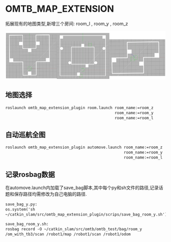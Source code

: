 # OMTB_MAP_EXTENSION

拓展现有的地图类型,新增三个房间: room_l , room_y , room_z

![preview](preview.png)

## 地图选择

```
roslaunch omtb_map_extension_plugin room.launch room_name:=room_z
                                                room_name:=room_y
                                                room_name:=room_l
```

## 自动巡航全图

```
roslaunch omtb_map_extension_plugin automove.launch room_name:=room_z
                                                    room_name:=room_y
                                                    room_name:=room_l
```

## 记录rosbag数据

在automove.launch内加载了save_bag脚本,其中每个py和sh文件的路径,记录话题和保存路径均需修改为自己电脑的路径.

```
save_bag_y.py:
os.system('sh ~/catkin_slam/src/omtb_map_extension_plugin/scrips/save_bag_room_y.sh')
```

```
save_bag_room_y.sh:
rosbag record -O ~/catkin_slam/src/omtb/omtb_test/bag/room_y /om_with_tb3/scan /robot1/map /robot1/scan /robot1/odom   
```

